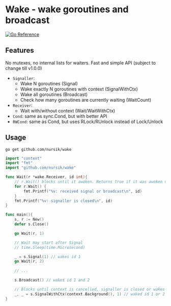 # Wake - wake goroutines and broadcast
[![Go Reference](https://pkg.go.dev/badge/github.com/nursik/wake.svg)](https://pkg.go.dev/github.com/nursik/wake)
## Features
No mutexes, no internal lists for waiters. Fast and simple API (subject to change till v1.0.0)

- `Signaller`:
    - Wake N goroutines (Signal)
    - Wake exactly N goroutines with context (SignalWithCtx)
    - Wake all goroutines (Broadcast)
    - Check how many goroutines are currently waiting (WaitCount)
- `Receiver`:
    - Wait with/without context (Wait/WaitWithCtx)
- `Cond`: same as sync.Cond, but with better API
- `RWCond`: same as Cond, but uses RLock/RUnlock instead of Lock/Unlock

## Usage
```
go get github.com/nursik/wake
```

```go
import "context"
import "fmt"
import "github.com/nursik/wake"

func Wait(r *wake.Receiver, id int){
    // r.Wait() blocks until it awoken. Returns true if it was awoken or false if it signaller was closed
    for r.Wait() {
        fmt.Printf("%v: received signal or broadcast\n", id)
    } 
    fmt.Printf("%v: signaller is closed\n", id)
}

func main(){
    s, r := New()
    defer s.Close()

    go Wait(r, 1)

    // Wait may start after Signal
    // time.Sleep(time.Microsecond)

    _ = s.Signal(1) // wakes id 1
    go Wait(r, 2)
    
    // ...

    s.Broadcast() // wakes id 1 and 2

    // Blocks until context is cancelled, signaller is closed or wakes N goroutines
    _, _ = s.SignalWithCtx(context.Background(), 1) // waked id 1 or 2 
}
```